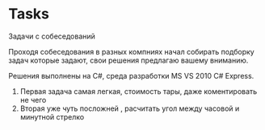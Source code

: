 # Tasks
Задачи с собеседований

Проходя собеседования в разных компниях начал собирать подборку задач которые задают,
свои решения предлагаю вашему вниманию.

Решения выполнены на C#, среда разработки MS VS 2010 C# Express.

1) Первая задача самая легкая, стоимость тары, даже коментировать не чего
2) Вторая уже чуть посложней , расчитать угол между часовой и минутной стрелко
